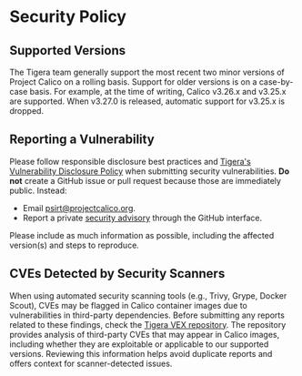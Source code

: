 # Security Policy

## Supported Versions

The Tigera team generally support the most recent two minor versions
of Project Calico on a rolling basis.  Support for older versions is on a 
case-by-case basis.  For example, at the time of writing, 
Calico v3.26.x and v3.25.x are supported.  When v3.27.0 is released,
automatic support for v3.25.x is dropped.

## Reporting a Vulnerability

Please follow responsible disclosure best practices and [Tigera's Vulnerability Disclosure Policy](https://www.tigera.io/vulnerability-disclosure/) when submitting
security vulnerabilities.  **Do not** create a GitHub issue or pull 
request because those are immediately public. Instead:

*  Email [psirt@projectcalico.org](psirt@projectcalico.org).
*  Report a private [security advisory](https://github.com/projectcalico/calico/security/advisories)
  through the GitHub interface.

Please include as much information as possible, including the
affected version(s) and steps to reproduce.

## CVEs Detected by Security Scanners

When using automated security scanning tools (e.g., Trivy, Grype, Docker Scout), CVEs may be flagged in Calico container images due to vulnerabilities in third-party dependencies. Before submitting any reports related to these findings, check the [Tigera VEX repository](https://github.com/tigera/vex).
The repository provides analysis of third-party CVEs that may appear in Calico images, including whether they are exploitable or applicable to our supported versions. Reviewing this information helps avoid duplicate reports and offers context for scanner-detected issues.